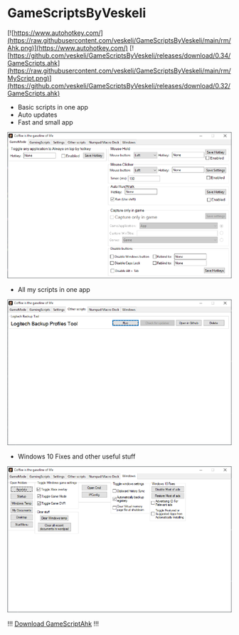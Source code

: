 # GameScriptsByVeskeli

[![https://www.autohotkey.com/](https://raw.githubusercontent.com/veskeli/GameScriptsByVeskeli/main/rm/Ahk.png)](https://www.autohotkey.com/)
[![https://github.com/veskeli/GameScriptsByVeskeli/releases/download/0.34/GameScripts.ahk](https://raw.githubusercontent.com/veskeli/GameScriptsByVeskeli/main/rm/MyScript.png)](https://github.com/veskeli/GameScriptsByVeskeli/releases/download/0.32/GameScripts.ahk)

+ Basic scripts in one app
+ Auto updates
+ Fast and small app


![Preview](https://raw.githubusercontent.com/veskeli/GameScriptsByVeskeli/Experimental/rm/GameMode.png)


+ All my scripts in one app


![Preview](https://raw.githubusercontent.com/veskeli/GameScriptsByVeskeli/Experimental/rm/OtherScripts.png)

+ Windows 10 Fixes and other useful stuff

![Preview](https://raw.githubusercontent.com/veskeli/GameScriptsByVeskeli/Experimental/rm/Windows.png)


!!! [Download GameScriptAhk](https://github.com/veskeli/GameScriptsByVeskeli/releases/download/0.32/GameScripts.ahk) !!!